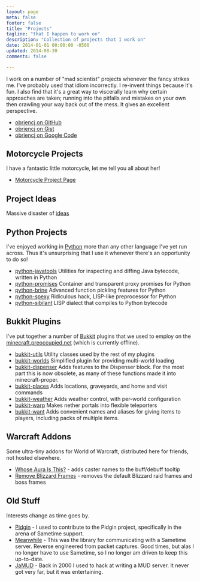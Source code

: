 ```yaml
---
layout: page
meta: false
footer: false
title: "Projects"
tagline: "that I happen to work on"
description: "Collection of projects that I work on"
date: 2014-01-01 00:00:00 -0500
updated: 2014-08-30
comments: false

---
```


I work on a number of "mad scientist" projects whenever the fancy
strikes me. I've probably used that idiom incorrectly. I re-invent
things because it's fun. I also find that it's a great way to
viscerally learn why certain approaches are taken; running into the
pitfalls and mistakes on your own then crawling your way back out of
the mess. It gives an excellent perspective.

* [obriencj on GitHub][github]
* [obriencj on Gist][gist]
* [obriencj on Google Code][gcode]

[github]: https://github.com/obriencj/ "Christopher O'Brien on GitHub"

[gist]: https://gist.github.com/obriencj/ "Christopher O'Brien on Gist"

[gcode]: https://code.google.com/p/obriencj/ "Projects on Google Code"


## Motorcycle Projects

I have a fantastic little motorcycle, let me tell you all about her!

* [Motorcycle Project Page](/projects/motorcycle/)


## Project Ideas

Massive disaster of [ideas](/projects/ideas/)


## Python Projects

I've enjoyed working in [Python] more than any other language I've yet
run across. Thus it's unsurprising that I use it whenever there's an
opportunity to do so!

* [python-javatools] Utilities for inspecting and diffing Java
  bytecode, written in Python
* [python-promises] Container and transparent proxy promises for
  Python
* [python-brine] Advanced function pickling features for Python
* [python-spexy] Ridiculous hack, LISP-like preprocessor for Python
* [python-sibilant] LISP dialect that compiles to Python bytecode

[Python]: http://python.org/
[python-javatools]: http://github.com/obriencj/python-javatools/
[python-promises]: http://github.com/obriencj/python-promises/
[python-brine]: http://github.com/obriencj/python-brine/
[python-spexy]: http://github.com/obriencj/python-spexy/
[python-sibilant]: http://github.com/obriencj/python-sibilant/


## Bukkit Plugins

I've put together a number of [Bukkit] plugins that we used to employ
on the [minecraft.preoccupied.net][mc.p.n] (which is currently offline).

* [bukkit-utils] Utility classes used by the rest of my plugins
* [bukkit-worlds] Simplified plugin for providing multi-world loading
* [bukkit-dispenser] Adds features to the Dispenser block. For the
  most part this is now obsolete, as many of these functions made it
  into minecraft-proper.
* [bukkit-places] Adds locations, graveyards, and home and visit commands
* [bukkit-weather] Adds weather control, with per-world configuration
* [bukkit-warp] Makes nether portals into flexible teleporters
* [bukkit-want] Adds convenient names and aliases for giving items to
  players, including packs of multiple items.

[Bukkit]: http://bukkit.org/ "Open Source Minecraft server wrapper"

[mc.p.n]: http://tumblr.preoccupied.net/ "The Preoccupied Bukkit"

[bukkit-utils]: http://github.com/obriencj/bukkit-utils/
[bukkit-worlds]: http://github.com/obriencj/bukkit-worlds/
[bukkit-dispenser]: http://github.com/obriencj/bukkit-dispenser/
[bukkit-places]: http://github.com/obriencj/bukkit-places/
[bukkit-weather]: http://github.com/obriencj/bukkit-weather/
[bukkit-warp]: http://github.com/obriencj/bukkit-warp/
[bukkit-want]: http://github.com/obriencj/bukkit-want/


## Warcraft Addons

Some ultra-tiny addons for World of Warcraft, distributed here for
friends, not hosted elsewhere.

* [Whose Aura Is This?][whoseaura] - adds caster names to the
  buff/debuff tooltip
* [Remove Blizzard Frames][removeframes] - removes the default
  Blizzard raid frames and boss frames

[whoseaura]: http://preoccupied.net/~siege/addons/whoseaura.zip
[removeframes]: http://preoccupied.net/~siege/addons/removeframes.zip


## Old Stuff

Interests change as time goes by.

* [Pidgin] - I used to contribute to the Pidgin project, specifically
  in the arena of Sametime support.
* [Meanwhile] - This was the library for communicating with a Sametime
  server. Reverse engineered from packet captures. Good times, but
  alas I no longer have to use Sametime, so I no longer am driven to
  keep this up-to-date.
* [JaMUD] - Back in 2000 I used to hack at writing a MUD server. It
  never got very far, but it was entertaining.

[pidgin]: https://pidgin.im/
[meanwhile]: https://sf.net/projects/meanwhile/
[jamud]: https://sf.net/projects/jamud/
